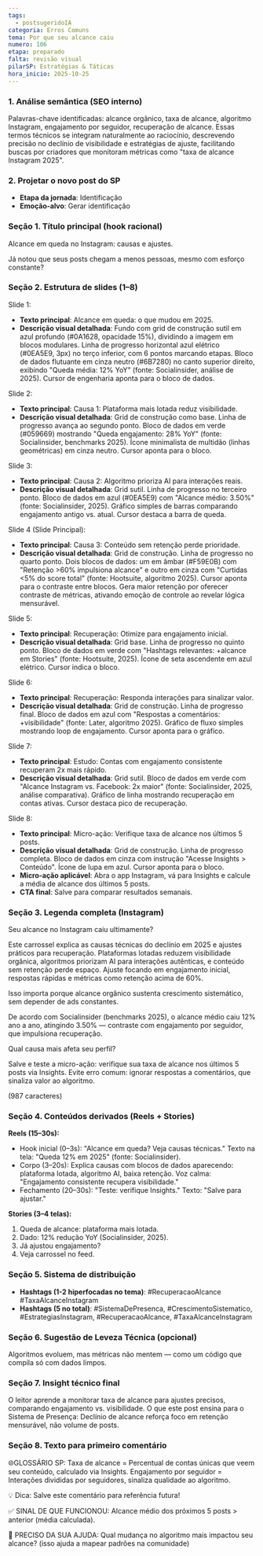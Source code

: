 ```yaml
---
tags:
  - postsugeridoIA
categoria: Erros Comuns
tema: Por que seu alcance caiu
numero: 106
etapa: preparado
falta: revisão visual
pilarSP: Estratégias & Táticas
hora_inicio: 2025-10-25
---
```

### 1. Análise semântica (SEO interno)

Palavras-chave identificadas: alcance orgânico, taxa de alcance, algoritmo Instagram, engajamento por seguidor, recuperação de alcance. Essas termos técnicos se integram naturalmente ao raciocínio, descrevendo precisão no declínio de visibilidade e estratégias de ajuste, facilitando buscas por criadores que monitoram métricas como "taxa de alcance Instagram 2025".

### 2. Projetar o novo post do SP

- **Etapa da jornada**: Identificação
- **Emoção-alvo**: Gerar identificação

### Seção 1. Título principal (hook racional)

Alcance em queda no Instagram: causas e ajustes.

Já notou que seus posts chegam a menos pessoas, mesmo com esforço constante?

### Seção 2. Estrutura de slides (1–8)

Slide 1:

- **Texto principal**: Alcance em queda: o que mudou em 2025.
- **Descrição visual detalhada**: Fundo com grid de construção sutil em azul profundo (#0A1628, opacidade 15%), dividindo a imagem em blocos modulares. Linha de progresso horizontal azul elétrico (#0EA5E9, 3px) no terço inferior, com 6 pontos marcando etapas. Bloco de dados flutuante em cinza neutro (#6B7280) no canto superior direito, exibindo "Queda média: 12% YoY" (fonte: Socialinsider, análise de 2025). Cursor de engenharia aponta para o bloco de dados.

Slide 2:

- **Texto principal**: Causa 1: Plataforma mais lotada reduz visibilidade.
- **Descrição visual detalhada**: Grid de construção como base. Linha de progresso avança ao segundo ponto. Bloco de dados em verde (#059669) mostrando "Queda engajamento: 28% YoY" (fonte: Socialinsider, benchmarks 2025). Ícone minimalista de multidão (linhas geométricas) em cinza neutro. Cursor aponta para o bloco.

Slide 3:

- **Texto principal**: Causa 2: Algoritmo prioriza AI para interações reais.
- **Descrição visual detalhada**: Grid sutil. Linha de progresso no terceiro ponto. Bloco de dados em azul (#0EA5E9) com "Alcance médio: 3.50%" (fonte: Socialinsider, 2025). Gráfico simples de barras comparando engajamento antigo vs. atual. Cursor destaca a barra de queda.

Slide 4 (Slide Principal):

- **Texto principal**: Causa 3: Conteúdo sem retenção perde prioridade.
- **Descrição visual detalhada**: Grid de construção. Linha de progresso no quarto ponto. Dois blocos de dados: um em âmbar (#F59E0B) com "Retenção >60% impulsiona alcance" e outro em cinza com "Curtidas <5% do score total" (fonte: Hootsuite, algoritmo 2025). Cursor aponta para o contraste entre blocos. Gera maior retenção por oferecer contraste de métricas, ativando emoção de controle ao revelar lógica mensurável.

Slide 5:

- **Texto principal**: Recuperação: Otimize para engajamento inicial.
- **Descrição visual detalhada**: Grid base. Linha de progresso no quinto ponto. Bloco de dados em verde com "Hashtags relevantes: +alcance em Stories" (fonte: Hootsuite, 2025). Ícone de seta ascendente em azul elétrico. Cursor indica o bloco.

Slide 6:

- **Texto principal**: Recuperação: Responda interações para sinalizar valor.
- **Descrição visual detalhada**: Grid de construção. Linha de progresso final. Bloco de dados em azul com "Respostas a comentários: +visibilidade" (fonte: Later, algoritmo 2025). Gráfico de fluxo simples mostrando loop de engajamento. Cursor aponta para o gráfico.

Slide 7:

- **Texto principal**: Estudo: Contas com engajamento consistente recuperam 2x mais rápido.
- **Descrição visual detalhada**: Grid sutil. Bloco de dados em verde com "Alcance Instagram vs. Facebook: 2x maior" (fonte: Socialinsider, 2025, análise comparativa). Gráfico de linha mostrando recuperação em contas ativas. Cursor destaca pico de recuperação.

Slide 8:

- **Texto principal**: Micro-ação: Verifique taxa de alcance nos últimos 5 posts.
- **Descrição visual detalhada**: Grid de construção. Linha de progresso completa. Bloco de dados em cinza com instrução "Acesse Insights > Conteúdo". Ícone de lupa em azul. Cursor aponta para o bloco.
- **Micro-ação aplicável**: Abra o app Instagram, vá para Insights e calcule a média de alcance dos últimos 5 posts.
- **CTA final**: Salve para comparar resultados semanais.

### Seção 3. Legenda completa (Instagram)

Seu alcance no Instagram caiu ultimamente?

Este carrossel explica as causas técnicas do declínio em 2025 e ajustes práticos para recuperação. Plataformas lotadas reduzem visibilidade orgânica, algoritmos priorizam AI para interações autênticas, e conteúdo sem retenção perde espaço. Ajuste focando em engajamento inicial, respostas rápidas e métricas como retenção acima de 60%.

Isso importa porque alcance orgânico sustenta crescimento sistemático, sem depender de ads constantes.

De acordo com Socialinsider (benchmarks 2025), o alcance médio caiu 12% ano a ano, atingindo 3.50% — contraste com engajamento por seguidor, que impulsiona recuperação.

Qual causa mais afeta seu perfil?

Salve e teste a micro-ação: verifique sua taxa de alcance nos últimos 5 posts via Insights. Evite erro comum: ignorar respostas a comentários, que sinaliza valor ao algoritmo.

(987 caracteres)

### Seção 4. Conteúdos derivados (Reels + Stories)

**Reels (15–30s):**

- Hook inicial (0–3s): "Alcance em queda? Veja causas técnicas." Texto na tela: "Queda 12% em 2025" (fonte: Socialinsider).
- Corpo (3–20s): Explica causas com blocos de dados aparecendo: plataforma lotada, algoritmo AI, baixa retenção. Voz calma: "Engajamento consistente recupera visibilidade."
- Fechamento (20–30s): "Teste: verifique Insights." Texto: "Salve para ajustar."

**Stories (3–4 telas):**

1. Queda de alcance: plataforma mais lotada.
2. Dado: 12% redução YoY (Socialinsider, 2025).
3. Já ajustou engajamento?
4. Veja carrossel no feed.

### Seção 5. Sistema de distribuição

- **Hashtags (1-2 hiperfocadas no tema)**: #RecuperacaoAlcance #TaxaAlcanceInstagram
- **Hashtags (5 no total)**: #SistemaDePresenca, #CrescimentoSistematico, #EstrategiasInstagram, #RecuperacaoAlcance, #TaxaAlcanceInstagram

### Seção 6. Sugestão de Leveza Técnica (opcional)

Algoritmos evoluem, mas métricas não mentem — como um código que compila só com dados limpos.

### Seção 7. Insight técnico final

O leitor aprende a monitorar taxa de alcance para ajustes precisos, comparando engajamento vs. visibilidade. O que este post ensina para o Sistema de Presença: Declínio de alcance reforça foco em retenção mensurável, não volume de posts.

### Seção 8. Texto para primeiro comentário

🌐GLOSSÁRIO SP: Taxa de alcance = Percentual de contas únicas que veem seu conteúdo, calculado via Insights. Engajamento por seguidor = Interações divididas por seguidores, sinaliza qualidade ao algoritmo.

💡 Dica: Salve este comentário para referência futura!

✅ SINAL DE QUE FUNCIONOU: Alcance médio dos próximos 5 posts > anterior (média calculada).

💬 PRECISO DA SUA AJUDA: Qual mudança no algoritmo mais impactou seu alcance? (isso ajuda a mapear padrões na comunidade)